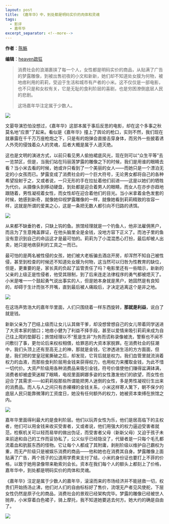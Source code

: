 ```yaml
---
layout: post
title: 《嘉年华》中，到处都是明码实价的肉体和灵魂
tags:
  - 影评
  - 嘉年华
excerpt_separator: <!--more-->
---
```


**作者**：[陈觞](https://www.zhihu.com/people/heavenshu-kuang/activities)

**编辑**：[heaven疏狂](https://www.zhihu.com/people/heavenshu-kuang/activities)

> 消费社会的浪潮裹挟了每一个人，女性都是明码实价的商品，从贴满了广告的梦露雕像，到被出售初夜的小文和新新，她们却不知道处女膜为何物，被地痞利用的莉莉，受迫于生活和城市有产者的小米。这不仅仅是一部电影，也不只是和女权有关，它是无耻的食利阶层的喜剧，也是穷困潦倒底层人民的悲剧。  
>
> 这场嘉年华注定属于少数人。 

<!--more-->

![](../images/嘉年华/759b478f2f93805359911bc7b5a99262-sz_380103.jpg)

文晏导演恐怕没想过，《嘉年华》这部本属于事后反思的电影，却在这个多事之秋莫名地“应景”了起来。看似是《嘉年华》撞上了舆论的枪口，实则不然，我们现在就暴露在千千万万座枪炮之下，只是有的炮弹会直接击穿身体，而另外一些披着诱人外壳的侵蚀着众人的灵魂，后者大概是属于人道灭绝。  

这也是文明的演进方式，以前只看见男人偷拍裙底风光，现在则可以“众生平等”去一览禁区，但是，当我们站在玛丽莲梦露的雕像之下的时候，我们是用谁的眼睛去看？当小米去看的时候，她或许只看到了一个美丽的女人——而她只是一个漂泊无定的小女孩而已。梦露变成了消费社会的一个巨大符号，无论男女都将自己的各种希望投射于之，又或者说，一只无形的手在拉扯着他们前进——这是以她们的牺牲为代价。从摄像头到移动硬盘，到处都是迎合着男人的眼睛，而女人在亦步亦趋地跟随着，男性凝视着女性，而女性却在迎合着他们的目光。当小米拿着金色发套的时候，她感到新奇，就像她仰视梦露雕像的一样，就像她看到莉莉精致的妆容一样，这就是所谓的爱美之心，这是一条把无数人都引向不归路的诱饵。

![](../images/嘉年华/27a3f640fab4335f20f153b92430e8fb-sz_33657.jpg)

从来都不缺垂钓者，只缺上钩的鱼。旅馆经理就是一个钓鱼人，他非法雇佣黑户，而且为了生意掩盖罪证，在他头脑里全是金钱，没地方容下正义了。而池子里的鱼没有意识到自己的命运这才是最可怕的。莉莉为了小混混悉心打扮，最后却被人出卖，她只是地痞获利的工具之一而已。  

最可怕的是两名被性侵的女孩，她们被大老板骗去酒店开房，却浑然不知自己被性侵，甚至到检查的时候还不知道处女膜为何物，这当然可以归咎为性教育的缺位，但是，更重要的是，家长真的负起了监管责任了吗？电影里还有一些暗示，新新的父亲的上级正是性侵者，他受其限制，到了后来连走法律程序的勇气都被熄灭了。小米是唯一一个鼓起勇气说出事实的人，但是她本身就是黑户，她固然是有良知的，却碍于生计而张不开嘴，直到最后被人痛殴后，才决定逃离这个是非之地。

![](../images/嘉年华/0762b955.jpg)  

在这场声势浩大的嘉年华里面，人们只围绕着一样东西旋转，**那就是利益**，说白了就是钱。  

新新父亲为了巴结上级而让女儿认其做干爹，却没想曾想自己的女儿带着同学送进了大资本家的狼口；地痞小健为了利益不择手段，甚至以爱情来吸引莉莉来成为自己往上爬的垫脚石；旅馆经理以不“惹是生非”为务而谎称录像被洗，警察也不闻不问敷衍了事，更勿论后来权权相偎，给罪恶的大资本家脱罪。在消费社会的狂潮中，我们头顶上还有至高无上的神，那就是金钱，它渗透进生活的方方面面，但是，我们把的堂皇冠冕撕破之后，却发现，它背后就是权力。我们血管里就流淌着权力的血液，而那些食利阶层用金钱来获得权力，也用权力来攫取金钱，为此不惜一切代价。大资产阶级用各种消费品来吸引金钱，符号价值使他们赚得盆满钵满，消费者却被虚荣迷糊了眼睛，电视里面婀娜多姿的女性激发他们的欲望，而女性也迎合了其需求——如莉莉般那些所谓能把男人迷倒的女性，多是男性凝视衍生出来的消费品。而人与人之间只有赤裸裸的金钱关系，小米这样寄人篱下，朝不保夕的底层人民只能靠微薄的工资度日，她没有任何额外的权力，她被资本束缚在旅馆之内。

![](../images/嘉年华/7e0d280515213e81cc6df14fdea87811-sz_766293.jpg)

嘉年华里面得利最大的是食利阶层。他们以玩弄女性为乐，他们是居高临下的主权者，他们可以用金钱来收买受害者，又或者说，他们用强大的权力逼迫受害者就范，检察机关可以轻而易举的做出伪证，而受害者父母（新新父母）又迫于孩子未来前途和自己的工作而妥协私了，公义似乎已经隐没了，代替者是一只每个毛孔都流着血和肮脏东西的怪物。它让每个人都成了其附庸，剥削阶级以维护自己霸权为重，而无产阶级只是被娱乐消费的商品——他和她也在消费其自身。梦露雕像上面贴满了广告，两个孩子的公道用学费来支付了结，小米的身份证也要打上不菲的价格，以致于她用录像带来勒索刘会长。资本在我们每个人的额头上都刻上了价格，嘉年华中，到处都是明码实价的肉体和灵魂。  

《嘉年华》注定是属于少数人的嘉年华，滚滚而来的市场经济并不能拯救一切，权贵们开始扬汤止沸，他们对人们的自由标标好了售价，流氓无产者见风使舵，下层女性仍然是原子化的商品，消费社会的景观已经架构完毕。梦露的雕像已经被世人抛弃，小米穿着白色裙子，骑上摩托，我不知道她要逃去何方。她大约的确是自由了。

![](../images/嘉年华/0b7484d8d6b6c8e638a7d863bed4c37a-sz_95246.jpg)